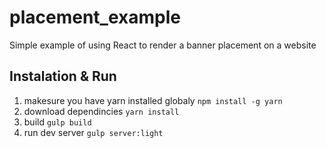 # placement_example
Simple example of using React to render a banner placement on a website

## Instalation & Run
1. makesure you have yarn installed globaly `npm install -g yarn`
2. download dependincies `yarn install`
3. build `gulp build`
4. run dev server `gulp server:light`
